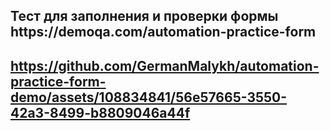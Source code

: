 <h2>Тест для заполнения и проверки формы https://demoqa.com/automation-practice-form<h2>

https://github.com/GermanMalykh/automation-practice-form-demo/assets/108834841/56e57665-3550-42a3-8499-b8809046a44f
